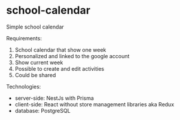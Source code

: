 # school-calendar
Simple school calendar

Requirements:
1. School calendar that show one week
2. Personalized and linked to the google account
3. Show current week
4. Possible to create and edit activities
5. Could be shared


Technologies:
- server-side: NestJs with Prisma
- client-side: React without store management libraries aka Redux
- database: PostgreSQL
